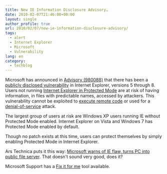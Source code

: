 ```yaml
---
title: New IE Information Disclosure Advisory…
date: 2010-02-07T21:46:00+00:00
layout: single
author_profile: true
url: 2010/02/07/new-ie-information-disclosure-advisory/
tags:
  - alert
  - Internet Explorer
  - Microsoft
  - Vulnerability
lang: en
category: 
  - techblog
---
```

Microsoft has announced in [Advisory (980088)](http://www.microsoft.com/technet/security/advisory/980088.mspx) that there has been a [publicly disclosed vulnerability](http://www.coresecurity.com/content/internet-explorer-dynamic-object-tag) in Internet Explorer, versions 5 through 8. Users not running [Internet Explorer in Protected Mode](http://windows.microsoft.com/en-GB/windows-vista/What-does-Internet-Explorer-protected-mode-do) are at risk of having information, in files with predictable names, accessed by attackers. This vulnerability cannot be exploited to [execute remote code](http://en.wikipedia.org/wiki/Remote_code_execution) or used for a [denial-of-service](http://en.wikipedia.org/wiki/Denial_of_service) attack.

The largest group of users at risk are Windows XP users running IE without Protected Mode enabled. Internet Explorer on Vista and Windows 7 has Protected Mode enabled by default.

Though no patch exists at this time, users can protect themselves by simply enabling Protected Mode in Internet Explorer.

Ars Technica puts it this way: [Microsoft warns of IE flaw, turns PC into public file server](http://arstechnica.com/microsoft/news/2010/02/microsoft-warns-of-ie-flaw-affecting-windows-xp-users.ars). That doesn't sound very good, does it?

Microsoft Support has a [Fix it for me](http://support.microsoft.com/kb/980088#FixItForMe) tool available.